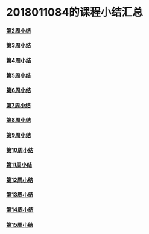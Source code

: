# 2018011084的课程小结汇总

#### [第2周小结](https://github.com/saturn-lab/FBDQA-2020A/blob/master/Memos/Study-Memo/1084-Day2-eric.md)

#### [第3周小结](https://github.com/saturn-lab/FBDQA-2020A/blob/master/Memos/Study-Memo/1084-Day3-eric.md)

#### [第4周小结](https://github.com/saturn-lab/FBDQA-2020A/blob/master/Memos/Study-Memo/1084-Day4-eric.md)

#### [第5周小结](https://github.com/saturn-lab/FBDQA-2020A/blob/master/Memos/Study-Memo/1084-Day5-eric.md)

#### [第6周小结](https://github.com/saturn-lab/FBDQA-2020A/blob/master/Memos/Study-Memo/1084-Day6-eric.md)

#### [第7周小结](https://github.com/saturn-lab/FBDQA-2020A/blob/master/Memos/Study-Memo/1084-Day7-eric.md)

#### [第8周小结](https://github.com/saturn-lab/FBDQA-2020A/blob/master/Memos/Study-Memo/1084-Day8-eric.md)

#### [第9周小结](https://github.com/saturn-lab/FBDQA-2020A/blob/master/Memos/Study-Memo/1084-Day9-eric.md)

#### [第10周小结](https://github.com/saturn-lab/FBDQA-2020A/blob/master/Memos/Study-Memo/1084-Day10-eric.md)

#### [第11周小结](https://github.com/saturn-lab/FBDQA-2020A/blob/master/Memos/Study-Memo/1084-Day11-eric.md)

#### [第12周小结](https://github.com/saturn-lab/FBDQA-2020A/blob/master/Memos/Study-Memo/1084-Day12-eric.md)

#### [第13周小结](https://github.com/saturn-lab/FBDQA-2020A/blob/master/Memos/Study-Memo/1084-Day13-eric.md)

#### [第14周小结](https://github.com/saturn-lab/FBDQA-2020A/blob/master/Memos/Study-Memo/1084-Day14-eric.md)

#### [第15周小结](https://github.com/saturn-lab/FBDQA-2020A/blob/master/Memos/Study-Memo/1084-Day15-eric.md)
